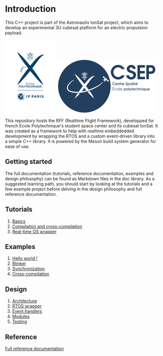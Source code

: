 # Introduction

This C++ project is part of the Astronautix IonSat project, which aims to develop an experimental 3U cubesat platform for an electric propulsion payload.

![Polytechnique logo](doc/logo.png) ![CSEP logo](doc/logo_csep.png)

This repository hosts the RFF (Realtime Flight Framework), developped for french Ecole Polytechnique's student space center and its cubesat IonSat. It was created as a framework to help with realtime embeddedded development by wrapping the RTOS and a custom event-driven library into a simple C++ library. It is powered by the Meson build system generator for ease of use. 


## Getting started

The full documentation (tutorials, reference documentation, examples and design philosophy) can be found as Markdown files in the *doc* library. As a suggested learning path, you should start by looking at the tutorials and a few example project before delving in the design philosophy and full reference documentation. 


## Tutorials

1) [Basics](doc/tutorials/basics.md)
2) [Compilation and cross-compilation](doc/tutorials/compilation.md)
3) [Real-time OS wrapper](doc/tutorials/RTOS.md)


## Examples

1) [Hello world !](doc/examples/hello/)
2) [Blinker](doc/examples/blinker/)
3) [Synchronization](doc/examples/synchronization/)
4) [Cross-compilation](doc/examples/cross-compilations/)

## Design

1) [Architecture](doc/design/architecture.md)
2) [RTOS wrapper](doc/design/RTOS.md)
3) [Event handlers](doc/design/event-handlers.md)
4) [Modules](doc/design/modules.md)
5) [Testing](doc/design/testing.md)

## Reference

[Full reference documentation](https://astronautix.github.io/IonSat-RFF/index.html)